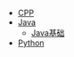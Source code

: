 -   [CPP](/coding/CPP.md)
-   [Java](/coding/Java.md)
    -   [Java基础](/coding/Java/java_base/README.md)
-   [Python](/coding/Python.md)